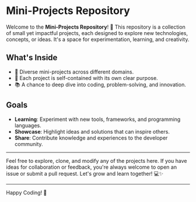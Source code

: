 # Mini-Projects Repository

Welcome to the **Mini-Projects Repository**! 🎉 This repository is a collection of small yet impactful projects, each designed to explore new technologies, concepts, or ideas. It's a space for experimentation, learning, and creativity.

## What's Inside

- 🌟 Diverse mini-projects across different domains.
- 🚀 Each project is self-contained with its own clear purpose.
- 📚 A chance to deep dive into coding, problem-solving, and innovation.

## Goals

- **Learning**: Experiment with new tools, frameworks, and programming languages.
- **Showcase**: Highlight ideas and solutions that can inspire others.
- **Share**: Contribute knowledge and experiences to the developer community.

---

Feel free to explore, clone, and modify any of the projects here. If you have ideas for collaboration or feedback, you're always welcome to open an issue or submit a pull request. Let's grow and learn together! 💻✨

---
Happy Coding! 🚀
